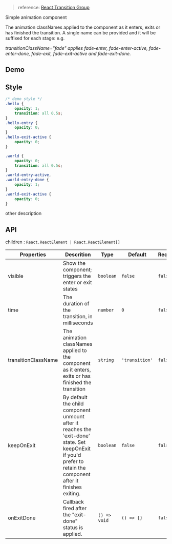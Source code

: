 > reference: [React Transition Group](https://reactcommunity.org/react-transition-group/)

Simple animation component

The animation classNames applied to the component as it enters, exits or has finished the transition. A single name can be provided and it will be suffixed for each stage: e.g.

_transitionClassName="fade" applies fade-enter, fade-enter-active, fade-enter-done, fade-exit, fade-exit-active and fade-exit-done._

## Demo

## Style

```css
/* demo style */
.hello {
    opacity: 1;
    transition: all 0.5s;
}
.hello-entry {
    opacity: 0;
}
.hello-exit-active {
    opacity: 0;
}

.world {
    opacity: 0;
    transition: all 0.5s;
}
.world-entry-active,
.world-entry-done {
    opacity: 1;
}
.world-exit-active {
    opacity: 0;
}
```

other description

## API

children : `React.ReactElement | React.ReactElement[]`

| Properties | Descrition | Type | Default | Required |
| --- | --- | --- | --- | --- |
| visible | Show the component; triggers the enter or exit states | `boolean` | `false` | `false` |
| time | The duration of the transition, in milliseconds | `number` | `0` | `false` |
| transitionClassName | The animation classNames applied to the component as it enters, exits or has finished the transition | `string` | `'transition'` | `false` |
| keepOnExit | By default the child component unmount after it reaches the 'exit-done' state. Set keepOnExit if you'd prefer to retain the component after it finishes exiting. | `boolean` | `false` | `false` |
| onExitDone | Callback fired after the "exit-done" status is applied. | `() => void` | `() => {}` | `false` |
